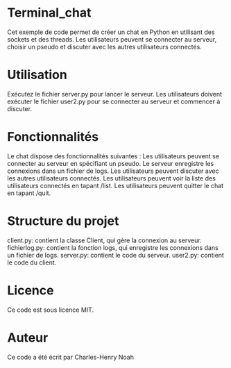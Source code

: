 # Terminal_chat

Cet exemple de code permet de créer un chat en Python en utilisant des sockets et des threads. Les utilisateurs peuvent se connecter au serveur, choisir un pseudo et discuter avec les autres utilisateurs connectés.

# Utilisation

Exécutez le fichier server.py pour lancer le serveur.
Les utilisateurs doivent exécuter le fichier user2.py pour se connecter au serveur et commencer à discuter.

# Fonctionnalités

Le chat dispose des fonctionnalités suivantes :
Les utilisateurs peuvent se connecter au serveur en spécifiant un pseudo.
Le serveur enregistre les connexions dans un fichier de logs.
Les utilisateurs peuvent discuter avec les autres utilisateurs connectés.
Les utilisateurs peuvent voir la liste des utilisateurs connectés en tapant /list.
Les utilisateurs peuvent quitter le chat en tapant /quit.

# Structure du projet

client.py: contient la classe Client, qui gère la connexion au serveur.
fichierlog.py: contient la fonction logs, qui enregistre les connexions dans un fichier de logs.
server.py: contient le code du serveur.
user2.py: contient le code du client.

# Licence
Ce code est sous licence MIT.

# Auteur

Ce code a été écrit par Charles-Henry Noah
